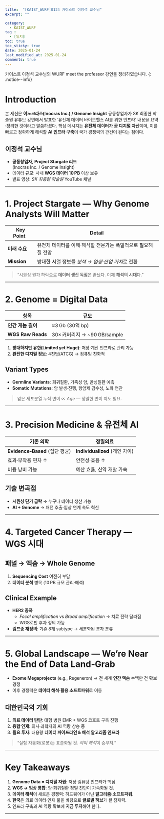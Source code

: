 ```yaml
---
title:  "[KAIST_WURF]0124 카이스트 이정석 교수님" 
excerpt: ""

category:
  - KAIST_WURF
tag :
  - [일지]
toc: true
toc_sticky: true
date: 2025-01-24
last_modified_at: 2025-01-24
comments: true
---
```


카이스트 이정석 교수님의 WURF meet the professor 강연을 정리하였습니다.
{: .notice--info}
# Introduction

본 세션은 **이노크라스(Inocras Inc.) / Genome Insight** 공동창업자가 SK 최종현 학술원 유튜브 강연에서 발표한 ‘유전체 데이터 바이오헬스 AI를 위한 인프라’ 내용을 요약·정리한 것이라고 말씀하셨다. 핵심 메시지는 **유전체 데이터가 곧 디지털 자산**이며, 이를 빠르고 정확하게 해석할 **AI 인프라 구축**이 국가 경쟁력의 관건이 된다는 점이다.

## 이정석 교수님
- **공동창업자, Project Stargate 리드**  
  (Inocras Inc. / Genome Insight)
- 데이터 규모: 사내 **WGS 데이터 10 PB** 이상 보유
- 발표 영상: *SK 최종현 학술원* YouTube 채널

---

# 1. Project Stargate — Why Genome Analysts Will Matter

| Key Point | Detail |
|-----------|--------|
| **미래 수요** | 유전체 데이터를 이해·해석할 전문가는 폭발적으로 필요해질 전망 |
| **Mission** | 방대한 서열 정보를 *분석 → 임상·산업 가치*로 전환 |

> “시퀀싱 원가 하락으로 **데이터 생산 독점**은 끝났다. 이제 **해석의 시대**다.”

---

# 2. Genome = Digital Data

| 항목 | 규모 |
|------|------|
| **인간 게놈 길이** | ≈3 Gb (30억 bp) |
| **WGS Raw Reads** | 30× 커버리지 → ~90 GB/sample |

1. **방대하지만 유한(Limited yet Huge)**: 저장·계산 인프라로 관리 가능
2. **완전한 디지털 정보**: 4진법(ATCG) → 컴퓨팅 친화적

## Variant Types
- **Germline Variants**: 희귀질환, 가족성 암, 만성질환 예측
- **Somatic Mutations**: 암 발생·진행, 항암제 감수성, 노화 연관

> 암은 세포분열 누적 변이 ∝ *Age* — 정밀한 변이 지도 필요.

---

# 3. Precision Medicine & 유전체 AI

| 기존 의학 | 정밀의료 |
|------------|-----------|
| **Evidence‑Based** (집단 평균) | **Individualized** (개인 차이) |
| 효과·부작용 편차 ↑ | 안전성·효용 ↑ |
| 비용 낭비 가능 | 예산 효율, 신약 개발 가속 |

## 기술 변곡점
- **시퀀싱 단가 급락** → 누구나 데이터 생산 가능
- **AI + Genome** → 패턴 추출·임상 연계 속도 혁신

---

# 4. Targeted Cancer Therapy — WGS 시대

## 패널 → 엑솜 → Whole Genome
1. **Sequencing Cost** 여전히 부담  
2. **데이터 분석** 병목 (10 PB 규모 관리·해석)

## Clinical Example
- **HER2 증폭**
  - *Focal amplification* vs *Broad amplification* → 치료 전략 달라짐
  - WGS로만 후자 정의 가능
- **림프종 재정의**: 기존 8개 subtype → 세분화된 분자 분류

---

# 5. Global Landscape — We’re Near the End of Data Land‑Grab

- **Exome Megaprojects** (e.g., Regeneron) → 전 세계 **인간 엑솜** 수백만 건 확보 경쟁
- 이후 경쟁력은 **데이터 해석·활용 소프트파워**로 이동

## 대한민국의 기회
1. **의료 데이터 탄탄**: 대형 병원 EMR + WGS 코호트 구축 진행
2. **융합 인재**: 의사·과학자의 AI 역량 상승 중
3. **필요 투자**: 대용량 **데이터 파이프라인 & 해석 알고리즘 인프라**

> “실험 자동화(로봇)는 표준화될 것. *의미 해석*이 승부처.”

---

# Key Takeaways

1. **Genome Data = 디지털 자원**: 저장·컴퓨팅 인프라가 핵심.
2. **WGS → 임상 통합**: 암·희귀질환 정밀 진단이 가속화될 것.
3. **데이터 해석**이 새로운 경쟁력: 하드웨어가 아닌 **알고리즘·소프트파워**.
4. **한국**은 의료 데이터·인재 풀을 바탕으로 **글로벌 허브**가 될 잠재력.
5. 인프라 구축과 AI 역량 확보에 **지금 투자**해야 한다.

---
